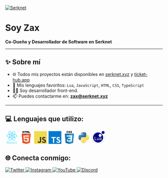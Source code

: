 [![Serknet](https://r2.fivemanage.com/f6UgsuPuvM777m0UMQiq6/image(30).png)](https://serknet.xyz/)

# Soy Zax

**Co-Dueño y Desarrollador de Software en Serknet**

---

## ✨ Sobre mí

- 🌐 Todos mis proyectos están disponibles en [serknet.xyz](https://serknet.xyz) y [ticket-hub.app](https://ticket-hub.app/)
- 💬 Mis lenguajes favoritos: `Lua`, `JavaScript`, `HTML`, `CSS`, `TypeScript`
- 🧑‍💻 Soy desarrollador front-end.
- 📫 Puedes contactarme en: **zax@serknet.xyz**

---

## 💻 Lenguajes que utilizo:

<p align="left">
  <img src="https://raw.githubusercontent.com/devicons/devicon/master/icons/react/react-original-wordmark.svg" alt="React" width="42" height="42"/>
  <img src="https://raw.githubusercontent.com/devicons/devicon/master/icons/html5/html5-original-wordmark.svg" alt="HTML5" width="42" height="42"/>
  <img src="https://raw.githubusercontent.com/devicons/devicon/master/icons/javascript/javascript-original.svg" alt="JavaScript" width="42" height="42"/>
  <img src="https://raw.githubusercontent.com/devicons/devicon/master/icons/typescript/typescript-original.svg" alt="TypeScript" width="42" height="42"/>
  <img src="https://raw.githubusercontent.com/devicons/devicon/master/icons/css3/css3-original-wordmark.svg" alt="CSS3" width="42" height="42"/>
  <img src="https://raw.githubusercontent.com/devicons/devicon/master/icons/python/python-original.svg" alt="Python" width="42" height="42"/>
  <img src="https://raw.githubusercontent.com/devicons/devicon/master/icons/lua/lua-original.svg" alt="Lua" width="42" height="42"/>
</p>

## 🌐 Conecta conmigo:

<p align="left">
  <a href="https://twitter.com/serknetpr" target="_blank">
    <img src="https://img.shields.io/badge/Twitter-1DA1F2?style=for-the-badge&logo=twitter&logoColor=white" alt="Twitter"/>
  </a>
  <a href="https://www.instagram.com/vxyxrill" target="_blank">
    <img src="https://img.shields.io/badge/Instagram-E4405F?style=for-the-badge&logo=instagram&logoColor=white" alt="Instagram"/>
  </a>
  <a href="https://www.youtube.com/@serknet" target="_blank">
    <img src="https://img.shields.io/badge/YouTube-FF0000?style=for-the-badge&logo=youtube&logoColor=white" alt="YouTube"/>
  </a>
  <a href="https://discord.gg/serknet" target="_blank">
    <img src="https://img.shields.io/badge/Discord-5865F2?style=for-the-badge&logo=discord&logoColor=white" alt="Discord"/>
  </a>
</p>

